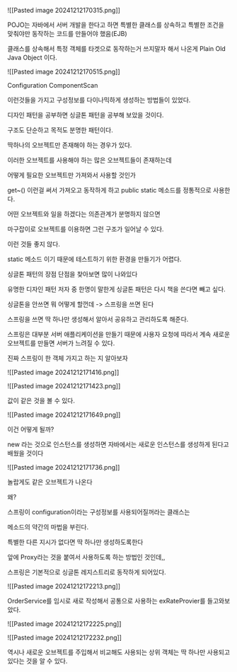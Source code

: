 

![[Pasted image 20241212170315.png]]

POJO는 자바에서 서버 개발을 한다고 하면 특별한 클래스를 상속하고 특별한 조건을 맞춰야만 동작하는 코드를 만들어야 했음(EJB)

클래스를 상속해서 특정 객체를 타겟으로 동작하는거 쓰지말자 해서 나온게
Plain Old Java Object 이다.


![[Pasted image 20241212170515.png]]

Configuration
ComponentScan

이런것들을 가지고 구성정보를 다이나믹하게 생성하는 방법들이 있었다.




디자인 패턴을 공부하면 싱글톤 패턴을 공부해 보았을 것이다.

구조도 단순하고 목적도 분명한 패턴이다.

딱하나의 오브젝트만 존재해야 하는 경우가 있다.

이러한 오브젝트를 사용해야 하는 많은 오브젝트들이 존재하는데 

어떻게 필요한 오브젝트만 가져와서 사용할 것인가

get~() 이런걸 써서 가져오고 동작하게 하고 public static 메소드를 정통적으로 사용한다.

어떤 오브젝트와 일을 하겠다는 의존관계가 분명하지 않으면

마구잡이로 오브젝트를 이용하면 그런 구조가 일어날 수 있다.

이런 것들 좋지 않다.

static 메소드 이기 때문에 테스트하기 위한 환경을 만들기가 어렵다.

싱글톤 패턴의 장점 단점을 찾아보면 많이 나와있다

유명한 디자인 패턴 저자 중 한명이 말한게 싱글톤 패턴은 다시 책을 쓴다면 빼고 싶다.

싱글톤을 안쓰면 뭐 어떻게 할껀데 -> 스프링을 쓰면 된다

스프링을 쓰면 딱 하나만 생성해서 알아서 공유하고 관리하도록 해준다.

스프링은 대부분 서버 애플리케이션을 만들기 때문에 사용자 요청에 따라서 계속 새로운 오브젝트를 만들면 서버가 느려질 수 있다.

진짜 스프링이 한 객체 가지고 하는 지 알아보자

![[Pasted image 20241212171416.png]]


![[Pasted image 20241212171423.png]]

값이 같은 것을 볼 수 있다.




![[Pasted image 20241212171649.png]]

이건 어떻게 될까?

new 라는 것으로 인스턴스를 생성하면 자바에서는 새로운 인스턴스를 생성하게 된다고 배웠을 것이다

![[Pasted image 20241212171736.png]]

놀랍게도 같은 오브젝트가 나온다

왜?

스프링이 configuration이라는 구성정보를 사용되어질꺼라는 클래스는

메소드의 약간의 마법을 부린다.

특별한 다른 지시가 없다면 딱 하나만 생성하도록한다

앞에 Proxy라는 것을 붙여서 사용하도록 하는 방법인 것인데,,


스프링은 기본적으로 싱글톤 레지스트리로 동작하게 되어있다.



![[Pasted image 20241212172213.png]]

OrderService를 임시로 새로 작성해서 공통으로 사용하는 exRateProvier를 들고와보았다.

![[Pasted image 20241212172225.png]]

![[Pasted image 20241212172232.png]]

역시나 새로운 오브젝트를 주입해서 비교해도 사용되는 상위 객체는 딱 하나만 사용되고 있다는 것을 알 수 있다.




